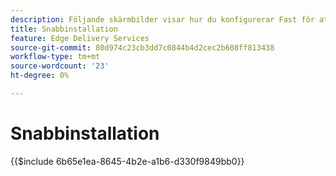 ```yaml
---
description: Följande skärmbilder visar hur du konfigurerar Fast för att leverera innehåll. De grundläggande inställningarna markeras med en röd cirkel.
title: Snabbinstallation
feature: Edge Delivery Services
source-git-commit: 80d974c23cb3dd7c0844b4d2cec2b608ff813438
workflow-type: tm+mt
source-wordcount: '23'
ht-degree: 0%

---
```


# Snabbinstallation

{{$include 6b65e1ea-8645-4b2e-a1b6-d330f9849bb0}}